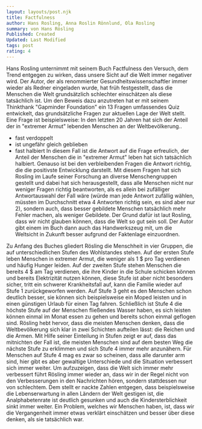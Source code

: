 ```yaml
---
layout: layouts/post.njk
title: Factfulness
author: Hans Rosling, Anna Roslin Rönnlund, Ola Rosling
summary: von Hans Rösling
Published: Created
Updated: Last Modified
tags: post
rating: 4
---
```


Hans Rosling unternimmt mit seinem Buch Factfulness den Versuch, dem Trend entgegen zu wirken, dass unsere Sicht auf die Welt immer negativer wird. 
Der Autor, der als renommierter Gesundheitswissenschaftler immer wieder als Redner eingeladen wurde, hat früh festgestellt, dass die Menschen die Welt grundsätzlich schlechter einschätzen als diese tatsächlich ist. Um den Beweis dazu anzutreten hat er mit seinem Thinkthank "Gapminder Foundation" ein 13 Fragen umfassendes Quiz entwickelt, das grundsätzliche Fragen zur aktuellen Lage der Welt stellt. Eine Frage ist beispielsweise:
In den letzten 20 Jahren hat sich der Anteil der in "extremer Armut" lebenden Menschen an der Weltbevölkerung..
- fast verdoppelt
- ist ungefähr gleich geblieben
- fast halbiert
In diesem Fall ist die Antwort auf die Frage erfreulich, der Anteil der Menschen die in "extremer Armut" leben hat sich tatsächlich halbiert. Genauso ist bei den verbleibenden Fragen die Antwort richtig, die die positivste Entwicklung darstellt. Mit diesem Fragen hat sich Rosling im Laufe seiner Forschung an diverse Menschengruppen gestellt und dabei hat sich herausgestellt, dass alle Menschen nicht nur weniger Fragen richtig beantworten, als es allein bei zufälliger Antwortauswahl der Fall wäre (würde man jede Antwort zufällig wählen, müssten im Durchschnitt etwa 4 Antworten richtig sein, es sind aber nur 2), sondern auch, dass besser gebildete Menschen tatsächlich mehr Fehler machen, als weniger Gebildete. Der Grund dafür ist laut Rosling, dass wir nicht glauben können, dass die Welt so gut sein soll.
Der Autor gibt einem im Buch dann auch das Handwerkszeug mit, um die Weltsicht in Zukunft besser aufgrund der Faktenlage einzuordnen. 

Zu Anfang des Buches gliedert Rösling die Menschheit in vier Gruppen, die auf unterschiedlichen Stufen des Wohlstandes stehen. Auf der ersten Stufe leben Menschen in extremer Armut, die weniger als 1 $ pro Tag verdienen und häufig Hunger leiden. Auf der zweiten Stufe stehen Menschen die bereits 4 $ am Tag verdienen, die ihre Kinder in die Schule schicken können und bereits Elektrizität nutzen können, diese Stufe ist aber nicht besonders sicher, tritt ein schwerer Krankheitsfall auf, kann die Familie wieder auf Stufe 1 zurückgeworfen werden. Auf Stufe 3 geht es den Menschen schon deutlich besser, sie können sich beispielsweise ein Moped leisten und in einen günstigen Urlaub für einen Tag fahren. Schließlich ist Stufe 4 die höchste Stufe auf der Menschen fließendes Wasser haben, es sich leisten können einmal im Monat essen zu gehen und bereits schon einmal geflogen sind. Rösling hebt hervor, dass die meisten Menschen denken, dass die Weltbevölkerung sich klar in zwei Schichten aufteilen lässt: die Reichen und die Armen. Mit Hilfe seiner Einteilung in Stufen zeigt er auf, dass das mitnichten der Fall ist, die meisten Menschen sind auf dem besten Weg die nächste Stufe zu erklimmen und sich Stufe 4 immer mehr anzunähern. Für Menschen auf Stufe 4 mag es zwar so scheinen, dass alle darunter arm sind, hier gibt es aber gewaltige Unterschiede und die Situation verbessert sich immer weiter. 
Um aufzuzeigen, dass die Welt sich immer mehr verbessert führt Rösling immer wieder an, dass wir in der Regel nicht von den Verbesserungen in den Nachrichten hören, sondern stattdessen nur von schlechtem. Dem stellt er nackte Zahlen entgegen, dass beispielsweise die Lebenserwartung in allen Ländern der Welt gestigen ist, die Analphabetenrate ist deutlich gesunken und auch die Kindersterblichkeit sinkt immer weiter. 
Ein Problem, welches wir Menschen haben, ist, dass wir die Vergangenheit immer etwas verklärt einschätzen und besser über diese denken, als sie tatsächlich war. 
